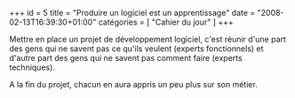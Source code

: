 +++
id = 5
title = "Produire un logiciel est un apprentissage"
date = "2008-02-13T16:39:30+01:00"
catégories = [ "Cahier du jour" ]
+++

Mettre en place un projet de développement logiciel, c'est réunir d'une part des gens qui ne savent pas ce qu'ils veulent (experts fonctionnels) et d'autre part des gens qui ne savent pas comment faire (experts techniques).

A la fin du projet, chacun en aura appris un peu plus sur son métier.